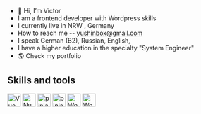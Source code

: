 - 👋 Hi, I’m Victor
- I am a frontend developer with Wordpress skills
- I currently live in NRW , Germany
- How to reach me -- yushinbox@gmail.com
- I speak German (B2), Russian, English, 
- I have a higher education in the specialty "System Engineer"
- 🌎 Check my portfolio

## Skills and tools
<span>
<img src="https://vuejs.org/images/logo.png" alt="Vue" width="30" />
</span>
<span>
<img src="https://github.com/nuxt.png?size=40" alt="Nuxt" width="30" />
</span>
<span>
<span>
<img src="https://pinia.vuejs.org/logo.svg" alt="pinia" width="30" />
</span>
<span>
<img src="https://media.licdn.com/dms/image/v2/D4E12AQFfe1nZbaWdMw/article-cover_image-shrink_720_1280/article-cover_image-shrink_720_1280/0/1698604163003?e=2147483647&v=beta&t=zrcrB8lfoVmZo0LcSLgut3A_4PwE6YFe9EK3iy17L2Y" alt="pinia" width="30" />
</span>


  
<img src="https://github.com/WordPress.png?size=40" alt="WordPress" width="30" />
</span>
<span>
<img src="https://upload.wikimedia.org/wikipedia/commons/thumb/2/2a/WooCommerce_logo.svg/250px-WooCommerce_logo.svg.png" alt="WooCommerce" width="30" />
</span>


